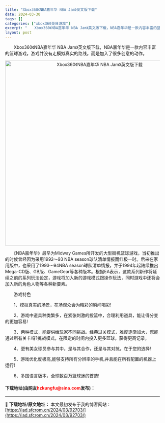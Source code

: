 ```yaml
---
title: "Xbox360《NBA嘉年华 NBA Jam》英文版下载"
date: 2024-03-30
tags: []
categories: ["xbox360英日游戏"]
excerpt: "　　Xbox360《NBA嘉年华 NBA Jam》英文版下载，NBA嘉年华是一款内容丰富的篮球游戏，游戏并没有走模拟真实的路线，而是加入了很多创意的动作。 　　《NBA嘉年华》最早为Midway Games所开发的大型街机篮球游戏，当初推出的时候曾经因为采用1992～93 NBA season球队清&hellip;"
layout: post
---
```


 <p>　　Xbox360《NBA嘉年华 NBA Jam》英文版下载，NBA嘉年华是一款内容丰富的篮球游戏，游戏并没有走模拟真实的路线，而是加入了很多创意的动作。</p> <p align="center"><img align="" border="0" src="https://lad.sfcrom.cn/wp-content/uploads/2024/03/20240330_6607e20801c65.webp" width="600" alt="Xbox360《NBA嘉年华 NBA Jam》英文版下载" /></p> <p>　　《NBA嘉年华》最早为Midway Games所开发的大型街机篮球游戏，当初推出的时候曾经因为采用1992～93 NBA season球队清单情报而红极一时。后来在家用版中，也采用了1993～94NBA season球队清单情报，并于1994年起陆续推出Mega-CD版、GB版、GameGear等各种版本。根据EA表示，这款系列新作将延续之前的系列玩法设定，游戏将加入新的游戏模式跟操作玩法，同时游戏中还将会加入新的角色人物等各种新要素。</p> <p>　　游戏特色</p> <p>　　1、模拟真实的场景，在场观众会为精彩的瞬间喝彩!</p> <p>　　2、游戏中道具种类繁多，在紧张刺激的投篮中，合理利用道具，能让得分变的更加容易!</p> <p>　　3、两种模式，能提供给玩家不同挑战。经典过关模式，难度逐渐加大，您能通过所有关卡吗?挑战模式，在限定的时间内投入更多篮球，获得更高记录，</p> <p>　　4、更有美女球员参与其中，是与其合作，还是与其对抗，在于您的选择!</p> <p>　　5、游戏优化度极高,能够支持所有分辨率的手机,并且能在所有配置的机器上运行!</p> <p>　　6、多国语言版本，全球数百万篮球迷的首选!</p> <p><h4>下载地址(由网友<font color="red">hzkungfu@sina.com</font>发布)：</h4></p> 

---
📖 **下载地址/原文地址：** 本文最初发布于我的博客网站：[https://lad.sfcrom.cn/2024/03/92703/](https://lad.sfcrom.cn/2024/03/92703/)

